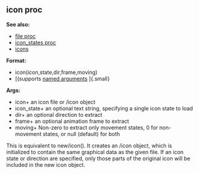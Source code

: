 ## icon proc
**See also:**
+   [file proc](/ref/proc/file.md) 
+   [icon_states proc](/ref/proc/icon_states.md) 
+   [icons](/ref/DM/icon.md) 
<!-- -->
**Format:**
+   icon(icon,state,dir,frame,moving)
+   [(supports [named arguments](/ref/proc/arguments/named.md) ]{.small}
<!-- -->
**Args:**
+   icon+ an icon file or /icon object
+   icon_state+ an optional text string, specifying a single icon state
    to load
+   dir+ an optional direction to extract
+   frame+ an optional animation frame to extract
+   moving+ Non-zero to extract only movement states, 0 for non-movement
    states, or null (default) for both


This is equivalent to new/icon(). It creates an /icon object,
which is initialized to contain the same graphical data as the given
file. If an icon state or direction are specified, only those parts of
the original icon will be included in the new icon object.